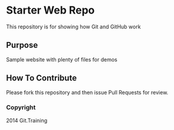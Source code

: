 # Starter Web Repo

This repository is for showing how Git and GitHub work

## Purpose

Sample website with plenty of files for demos

## How To Contribute

Please fork this repository and then issue Pull Requests for review.

### Copyright

2014 Git.Training
